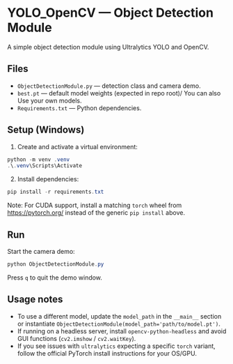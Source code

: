 # YOLO_OpenCV — Object Detection Module

A simple object detection module using Ultralytics YOLO and OpenCV.

## Files
- `ObjectDetectionModule.py` — detection class and camera demo.
- `best.pt` — default model weights (expected in repo root)/ You can also Use your own models.
- `Requirements.txt` — Python dependencies.

## Setup (Windows)
1. Create and activate a virtual environment:
```powershell
python -m venv .venv
.\.venv\Scripts\Activate
```
2. Install dependencies:
```powershell
pip install -r requirements.txt
```
Note: For CUDA support, install a matching `torch` wheel from https://pytorch.org/ instead of the generic `pip install` above.

## Run
Start the camera demo:
```powershell
python ObjectDetectionModule.py
```
Press `q` to quit the demo window.

## Usage notes
- To use a different model, update the `model_path` in the `__main__` section or instantiate `ObjectDetectionModule(model_path='path/to/model.pt')`.
- If running on a headless server, install `opencv-python-headless` and avoid GUI functions (`cv2.imshow` / `cv2.waitKey`).
- If you see issues with `ultralytics` expecting a specific `torch` variant, follow the official PyTorch install instructions for your OS/GPU.